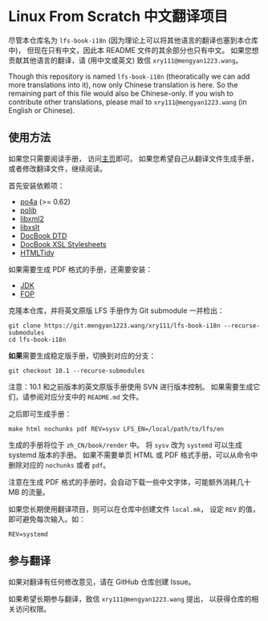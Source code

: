 # Linux From Scratch 中文翻译项目

尽管本仓库名为 `lfs-book-i18n`
(因为理论上可以将其他语言的翻译也塞到本仓库中)，
但现在只有中文，因此本 README 文件的其余部分也只有中文。
如果您想贡献其他语言的翻译，请 (用中文或英文) 致信
`xry111@mengyan1223.wang`。

Though this repository is named `lfs-book-i18n` (theoratically we can add
more translations into it), now only Chinese translation is here.  So the
remaining part of this file would also be Chinese-only.  If you wish to
contribute other translations, please mail to `xry111@mengyan1223.wang`
(in English or Chinese).

## 使用方法

如果您只需要阅读手册，
访问[主页](https://bf.mengyan1223.wang/lfs/zh_CN/)即可。
如果您希望自己从翻译文件生成手册，或者修改翻译文件，继续阅读。

首先安装依赖项：

* [po4a](https://po4a.org/) (>= 0.62)
* [polib](https://pypi.org/project/polib/)
* [libxml2](https://www.linuxfromscratch.org/blfs/view/svn/general/libxml2.html)
* [libxslt](https://www.linuxfromscratch.org/blfs/view/svn/general/libxslt.html)
* [DocBook DTD](https://www.linuxfromscratch.org/blfs/view/svn/pst/xml.html)
* [DocBook XSL Stylesheets](https://www.linuxfromscratch.org/blfs/view/svn/pst/docbook-xsl.html)
* [HTMLTidy](https://www.linuxfromscratch.org/blfs/view/svn/general/tidy-html5.html)

如果需要生成 PDF 格式的手册，还需要安装：

* [JDK](https://www.linuxfromscratch.org/blfs/view/svn/general/openjdk.html)
* [FOP](https://www.linuxfromscratch.org/blfs/view/svn/pst/fop.html)

克隆本仓库，并将英文原版 LFS 手册作为 Git submodule 一并检出：

```
git clone https://git.mengyan1223.wang/xry111/lfs-book-i18n --recurse-submodules
cd lfs-book-i18n
```

**如果**需要生成稳定版手册，切换到对应的分支：

```
git checkout 10.1 --recurse-submodules
```

注意：10.1 和之前版本的英文原版手册使用 SVN 进行版本控制。
如果需要生成它们，请参阅对应分支中的 `README.md` 文件。

之后即可生成手册：

```
make html nochunks pdf REV=sysv LFS_EN=/local/path/to/lfs/en
```

生成的手册将位于 `zh_CN/book/render` 中。
将 `sysv` 改为 `systemd` 可以生成 systemd 版本的手册。
如果不需要单页 HTML 或 PDF 格式手册，可以从命令中删除对应的
`nochunks` 或者 `pdf`。

注意在生成 PDF 格式的手册时，会自动下载一些中文字体，可能额外消耗几十 MB
的流量。

如果您长期使用翻译项目，则可以在仓库中创建文件 `local.mk`，
设定 `REV` 的值，即可避免每次输入。如：

```
REV=systemd
```

## 参与翻译

如果对翻译有任何修改意见，请在 GitHub 仓库创建 Issue。

如果希望长期参与翻译，致信 `xry111@mengyan1223.wang` 提出，
以获得仓库的相关访问权限。
